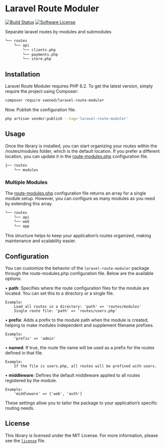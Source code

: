 # Laravel Route Moduler

[![Build Status](https://github.com/vaened/laravel-route-moduler/actions/workflows/tests.yml/badge.svg)](https://github.com/vaened/laravel-route-moduler/actions?query=workflow:Tests) [![Software License](https://img.shields.io/badge/license-MIT-brightgreen.svg?style=flat-square)](license)

Separate laravel routes by modules and submodules

```markdown
└── routes
    └── api
        └── clients.php
        └── payments.php
        └── store.php
```

## Installation

Laravel Route Moduler requires PHP 8.2. To get the latest version, simply require the project using Composer:

```bash
composer require vaened/laravel-route-moduler
```

Now. Publish the configuration file.

```bash
php artisan vendor:publish --tag='laravel-route-moduler'
```

## Usage

Once the library is installed, you can start organizing your routes within the /routes/modules folder, which is the default location. If you prefer a different location, you can update it in the [route-modules.php](./config/route-modules.php) configuration file.

```markdown
├── routes
    └── modules
```

### Multiple Modules
The [route-modules.php](./config/route-modules.php) configuration file returns an array for a single module setup. However, you can configure as many modules as you need by extending this array.
```markdown
└── routes
    └── api
    └── web
    └── app
```
This structure helps to keep your application’s routes organized, making maintenance and scalability easier.

## Configuration
You can customize the behavior of the `laravel-route-moduler` package through the route-modules.php configuration file. Below are the available options:

• **path**: Specifies where the route configuration files for the module are located. You can set this to a directory or a single file.

	Example:
		Load all routes in a directory: 'path' => 'routes/modules'
		Single route file: 'path' => 'routes/users.php'

• **prefix**: Adds a prefix to the module path when the module is created, helping to make modules independent and supplement filename prefixes.

	Example: 
		'prefix' => 'admin'

• **named**: If true, the route file name will be used as a prefix for the routes defined in that file.

	Example: 
		If the file is users.php, all routes will be prefixed with users.

• **middleware**: Defines the default middleware applied to all routes registered by the module.

	Example: 
		'middleware' => ['web', 'auth']

These settings allow you to tailor the package to your application’s specific routing needs.

## License

This library is licensed under the MIT License. For more information, please see the [`license`](./license) file.